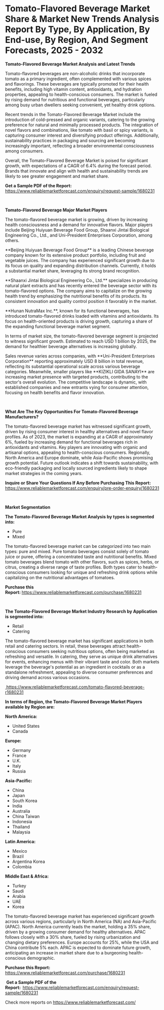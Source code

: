 <p><h1>Tomato-Flavored Beverage Market Share & Market New Trends Analysis Report By Type, By Application, By End-use, By Region, And Segment Forecasts, 2025 - 2032</h1></p><p><strong>Tomato-Flavored Beverage Market Analysis and Latest Trends</strong></p>
<p><p>Tomato-flavored beverages are non-alcoholic drinks that incorporate tomato as a primary ingredient, often complemented with various spices and flavorings. These beverages are typically promoted for their health benefits, including high vitamin content, antioxidants, and hydration properties, appealing to health-conscious consumers. The market is fueled by rising demand for nutritious and functional beverages, particularly among busy urban dwellers seeking convenient, yet healthy drink options.</p><p>Recent trends in the Tomato-Flavored Beverage Market include the introduction of cold-pressed and organic variants, catering to the growing preference for natural and minimally processed products. The integration of novel flavors and combinations, like tomato with basil or spicy variants, is capturing consumer interest and diversifying product offerings. Additionally, sustainability practices in packaging and sourcing are becoming increasingly important, reflecting a broader environmental consciousness among consumers.</p><p>Overall, the Tomato-Flavored Beverage Market is poised for significant growth, with expectations of a CAGR of 6.4% during the forecast period. Brands that innovate and align with health and sustainability trends are likely to see greater engagement and market share.</p></p>
<p><strong>Get a Sample PDF of the Report:&nbsp;</strong> <a href="https://www.reliablemarketforecast.com/enquiry/request-sample/1680231?utm_campaign=3055&utm_medium=2&utm_source=Github&utm_content=ia&utm_term=25032025&utm_id=tomato-flavored-beverage">https://www.reliablemarketforecast.com/enquiry/request-sample/1680231</a></p>
<p>&nbsp;</p>
<p><strong>Tomato-Flavored Beverage Major Market Players</strong></p>
<p><p>The tomato-flavored beverage market is growing, driven by increasing health consciousness and a demand for innovative flavors. Major players include Beijing Huiyuan Beverage Food Group, Shaanxi Jintai Biological Engineering Co., Ltd., and Uni-President Enterprises Corporation, among others.</p><p>**Beijing Huiyuan Beverage Food Group** is a leading Chinese beverage company known for its extensive product portfolio, including fruit and vegetable juices. The company has experienced significant growth due to its focus on quality and expanding distribution channels. Currently, it holds a substantial market share, leveraging its strong brand recognition.</p><p>**Shaanxi Jintai Biological Engineering Co., Ltd.** specializes in producing natural plant extracts and has recently entered the beverage sector with its tomato-flavored options. The company aims to capitalize on the growing health trend by emphasizing the nutritional benefits of its products. Its consistent innovation and quality control position it favorably in the market.</p><p>**Hunan NutraMax Inc.**, known for its functional beverages, has introduced tomato-flavored drinks loaded with vitamins and antioxidants. Its focus on health-oriented products is driving growth, capturing a share of the expanding functional beverage market segment.</p><p>In terms of market size, the tomato-flavored beverage segment is projected to witness significant growth. Estimated to reach USD 1 billion by 2025, the demand for healthier beverage alternatives is increasing globally.</p><p>Sales revenue varies across companies, with **Uni-President Enterprises Corporation** reporting approximately USD 8 billion in total revenue, reflecting its substantial operational scale across various beverage categories. Meanwhile, smaller players like **KIZIKLI GIDA SANAYI** are increasing market presence with targeted products, contributing to the sector's overall evolution. The competitive landscape is dynamic, with established companies and new entrants vying for consumer attention, focusing on health benefits and flavor innovation.</p></p>
<p>&nbsp;</p>
<p><strong>What Are The Key Opportunities For Tomato-Flavored Beverage Manufacturers?</strong></p>
<p><p>The tomato-flavored beverage market has witnessed significant growth, driven by rising consumer interest in healthy alternatives and novel flavor profiles. As of 2023, the market is expanding at a CAGR of approximately 6%, fueled by increasing demand for functional beverages rich in antioxidants and vitamins. Key players are innovating with organic and artisanal options, appealing to health-conscious consumers. Regionally, North America and Europe dominate, while Asia-Pacific shows promising growth potential. Future outlook indicates a shift towards sustainability, with eco-friendly packaging and locally sourced ingredients likely to shape market strategies in the coming years.</p></p>
<p><strong>Inquire or Share Your Questions If Any Before Purchasing This Report:</strong> <a href="https://www.reliablemarketforecast.com/enquiry/pre-order-enquiry/1680231?utm_campaign=3055&utm_medium=2&utm_source=Github&utm_content=ia&utm_term=25032025&utm_id=tomato-flavored-beverage">https://www.reliablemarketforecast.com/enquiry/pre-order-enquiry/1680231</a></p>
<p>&nbsp;</p>
<p><strong>Market Segmentation</strong></p>
<p><strong>The Tomato-Flavored Beverage Market Analysis by types is segmented into:</strong></p>
<p><ul><li>Pure</li><li>Mixed</li></ul></p>
<p><p>The tomato-flavored beverage market can be categorized into two main types: pure and mixed. Pure tomato beverages consist solely of tomato juice or puree, offering a concentrated taste and nutritional benefits. Mixed tomato beverages blend tomato with other flavors, such as spices, herbs, or citrus, creating a diverse range of taste profiles. Both types cater to health-conscious consumers looking for unique and refreshing drink options while capitalizing on the nutritional advantages of tomatoes.</p></p>
<p><strong>Purchase this Report:&nbsp;</strong><a href="https://www.reliablemarketforecast.com/purchase/1680231?utm_campaign=3055&utm_medium=2&utm_source=Github&utm_content=ia&utm_term=25032025&utm_id=tomato-flavored-beverage">https://www.reliablemarketforecast.com/purchase/1680231</a></p>
<p>&nbsp;</p>
<p><strong>The Tomato-Flavored Beverage Market Industry Research by Application is segmented into:</strong></p>
<p><ul><li>Retail</li><li>Catering</li></ul></p>
<p><p>The tomato-flavored beverage market has significant applications in both retail and catering sectors. In retail, these beverages attract health-conscious consumers seeking nutritious options, often being marketed as refreshing and versatile. In catering, they serve as unique drink alternatives for events, enhancing menus with their vibrant taste and color. Both markets leverage the beverage's potential as an ingredient in cocktails or as a standalone refreshment, appealing to diverse consumer preferences and driving demand across various occasions.</p></p>
<p><a href="https://www.reliablemarketforecast.com/tomato-flavored-beverage-r1680231?utm_campaign=3055&utm_medium=2&utm_source=Github&utm_content=ia&utm_term=25032025&utm_id=tomato-flavored-beverage">&nbsp;https://www.reliablemarketforecast.com/tomato-flavored-beverage-r1680231</a></p>
<p><strong>In terms of Region, the Tomato-Flavored Beverage Market Players available by Region are:</strong></p>
<p>
    <p> <strong> North America: </strong>
        <ul>
            <li>United States</li>
            <li>Canada</li>
        </ul>
        </p> 
    <p> <strong> Europe: </strong>
        <ul>
            <li>Germany</li>
            <li>France</li>
            <li>U.K.</li>
            <li>Italy</li>
            <li>Russia</li>
        </ul>
        </p> 
    <p> <strong> Asia-Pacific: </strong>
        <ul>
            <li>China</li>
            <li>Japan</li>
            <li>South Korea</li>
            <li>India</li>
            <li>Australia</li>
            <li>China Taiwan</li>
            <li>Indonesia</li>
            <li>Thailand</li>
            <li>Malaysia</li>
        </ul>
        </p> 
    <p> <strong> Latin America: </strong>
        <ul>
            <li>Mexico</li>
            <li>Brazil</li>
            <li>Argentina Korea</li>
            <li>Colombia</li>
        </ul>
        </p> 
    <p> <strong> Middle East & Africa: </strong>
        <ul>
            <li>Turkey</li>
            <li>Saudi</li>
            <li>Arabia</li>
            <li>UAE</li>
            <li>Korea</li>
        </ul>
    </p>
    </p>
<p><p>The tomato-flavored beverage market has experienced significant growth across various regions, particularly in North America (NA) and Asia-Pacific (APAC). North America currently leads the market, holding a 35% share, driven by a growing consumer demand for healthy alternatives. APAC follows closely with a 30% share, fueled by rising urbanization and changing dietary preferences. Europe accounts for 25%, while the USA and China contribute 5% each. APAC is expected to dominate future growth, anticipating an increase in market share due to a burgeoning health-conscious demographic.</p></p>
<p><strong>Purchase this Report: </strong><a href="https://www.reliablemarketforecast.com/purchase/1680231?utm_campaign=3055&utm_medium=2&utm_source=Github&utm_content=ia&utm_term=25032025&utm_id=tomato-flavored-beverage">https://www.reliablemarketforecast.com/purchase/1680231</a></p>
<p>&nbsp;<strong>Get a Sample PDF of the Report:&nbsp;&nbsp;</strong><a href="https://www.reliablemarketforecast.com/enquiry/request-sample/1680231?utm_campaign=3055&utm_medium=2&utm_source=Github&utm_content=ia&utm_term=25032025&utm_id=tomato-flavored-beverage">https://www.reliablemarketforecast.com/enquiry/request-sample/1680231</a></p>
<p><strong></strong></p>
<p>Check more reports on <a href="https://www.reliablemarketforecast.com/?utm_campaign=3055&utm_medium=2&utm_source=Github&utm_content=ia&utm_term=25032025&utm_id=tomato-flavored-beverage">https://www.reliablemarketforecast.com/</a></p>